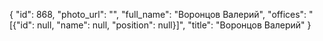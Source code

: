 {
    "id": 868,
    "photo_url": "",
    "full_name": "Воронцов Валерий",
    "offices": "[{\"id\": null, \"name\": null, \"position\": null}]",
    "title": "Воронцов Валерий"
}